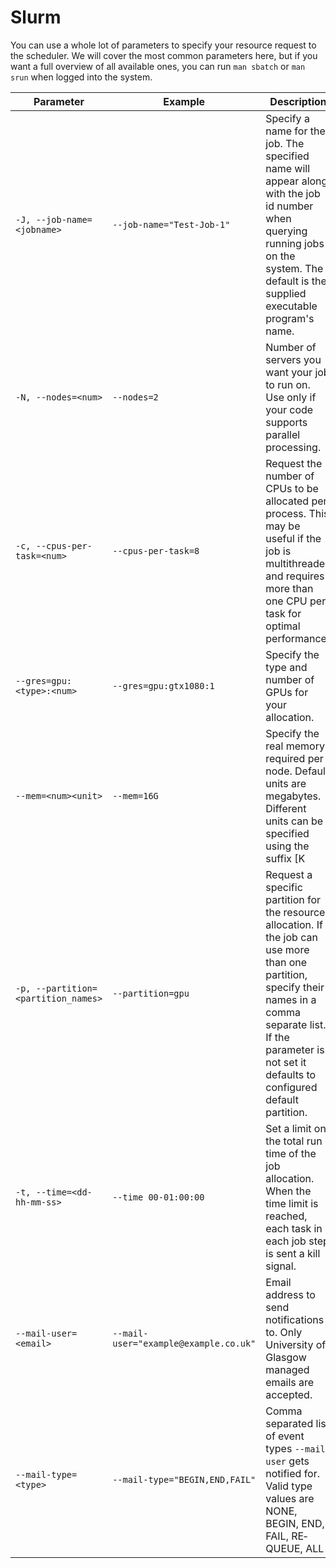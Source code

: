 # Slurm

You can use a whole lot of parameters to specify your resource request to the scheduler. We will cover the most common parameters here, but if you want a full overview of all available ones, you can run `man sbatch` or `man srun` when logged into the system. 

|Parameter|Example|Description|
|---|---|---|
|`-J, --job-name=<jobname>`|`--job-name="Test-Job-1"`|Specify a name for the job. The specified name will appear along with the job id number when querying running jobs on the system. The default is the supplied executable program's name.|
|`-N, --nodes=<num>`|`--nodes=2`|Number of servers you want your job to run on. Use only if your code supports parallel processing.|
|`-c, --cpus-per-task=<num>`|`--cpus-per-task=8`|Request the number of CPUs to be allocated per process. This may be useful if the job is multithreaded and requires more than one CPU per task for optimal performance.|
|`--gres=gpu:<type>:<num>`|`--gres=gpu:gtx1080:1`|Specify the type and number of GPUs for your allocation.|
|`--mem=<num><unit>`|`--mem=16G`|Specify the real memory required per node. Default units are megabytes. Different units can be specified using the suffix [K|M|G].|
|`-p, --partition=<partition_names>`|`--partition=gpu`|Request a specific partition for the resource allocation. If the job can use more than one partition, specify their names in a comma separate list. If the parameter is not set it defaults to configured default partition.|
|`-t, --time=<dd-hh-mm-ss>`|`--time 00-01:00:00`|Set a limit on the total run time of the job allocation. When the time limit is reached, each task in each job step is sent a kill signal.|
|`--mail-user=<email>`|`--mail-user="example@example.co.uk"`|Email address to send notifications to. Only University of Glasgow managed emails are accepted.|
|`--mail-type=<type>`|`--mail-type="BEGIN,END,FAIL"`|Comma separated list of event types `--mail-user` gets notified for.  Valid type values are NONE, BEGIN, END, FAIL, RE‐QUEUE, ALL|
